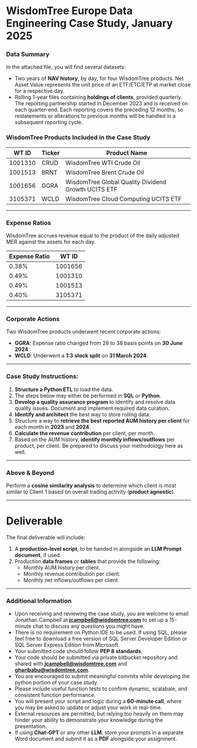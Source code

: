 # WisdomTree Europe Data Engineering Case Study, January 2025

### **Data Summary**

In the attached file, you will find several datasets:  
- Two years of **NAV history**, by day, for four WisdomTree products. Net Asset Value represents the unit price of an ETF/ETC/ETP at market close for a respective day.   
- Rolling 1-year files containing **holdings of clients**, provided quarterly. The reporting partnership started in December 2023 and is received on each quarter-end. Each reporting covers the preceding 12 months, so restatements or alterations to previous months will be handled in a subsequent reporting cycle.  

### **WisdomTree Products Included in the Case Study**

| WT ID   | Ticker | Product Name                                            |
|---------|--------|---------------------------------------------------------|
| 1001310 | CRUD   | WisdomTree WTI Crude Oil                                |
| 1001513 | BRNT   | WisdomTree Brent Crude Oil                              |
| 1001656 | GGRA   | WisdomTree Global Quality Dividend Growth UCITS ETF     |
| 3105371 | WCLD   | WisdomTree Cloud Computing UCITS ETF                    |

---

### **Expense Ratios**

WisdomTree accrues revenue equal to the product of the daily adjusted MER against the assets for each day.  

| Expense Ratio | WT ID   |
|---------------|---------|
| 0.38%         | 1001656 |
| 0.49%         | 1001310 |
| 0.49%         | 1001513 |
| 0.40%         | 3105371 |

---

### **Corporate Actions**

Two WisdomTree products underwent recent corporate actions:  
- **GGRA**: Expense ratio changed from 28 to 38 basis points on **30 June 2024**.  
- **WCLD**: Underwent a **1:3 stock split** on **31 March 2024**.  

---

### **Case Study Instructions:**
1. **Structure a Python ETL** to load the data.  
2. The steps below may either be performed in **SQL** or **Python**.
3. **Develop a quality assurance program** to identify and resolve data quality issues. Document and implement required data curation.  
4. **Identify and architect** the best way to store rolling data.  
5. Structure a way to **retrieve the best reported AUM history per client** for each month in **2023** and **2024**.  
6. **Calculate the revenue contribution** per client, per month.  
7. Based on the AUM history, **identify monthly inflows/outflows** per product, per client. Be prepared to discuss your methodology here as well. 

---

### **Above & Beyond**

Perform a **cosine similarity analysis** to determine which client is most similar to Client 1 based on overall trading activity (**product agnostic**).

---

# **Deliverable**

The final deliverable will include:  

1. A **production-level script**, to be handed in alongside an **LLM Prompt document**, if used.  
2. Production **data frames** or **tables** that provide the following:  
   - Monthly AUM history per client.  
   - Monthly revenue contribution per client.  
   - Monthly net inflows/outflows per client.  

---

### **Additional Information**
- Upon receiving and reviewing the case study, you are welcome to email Jonathan Campbell at **jcampbell@wisdomtree.com** to set up a 15-minute chat to discuss any questions you might have. 
- There is no requirement on Python IDE to be used. If using SQL, please feel free to download a free version of SQL Server Developer Edition or SQL Server Express Edition from Microsoft.
- Your submitted code should follow **PEP 8 standards**.
- Your code should be submitted via private bitbucket repository and shared with **jcampbell@wisdomtree.com** and **gharibabu@wisdomtree.com**.
- You are encouraged to submit meaningful commits while developing the python portion of your case study. 
- Please include useful function tests to confirm dynamic, scalabale, and consistent function performance. 
- You will present your script and logic during a **60-minute call**, where you may be asked to update or adjust your work in real-time.  
- External resources are permitted, but relying too heavily on them may hinder your ability to demonstrate your knowledge during the presentation.  
- If using **Chat-GPT** or any other **LLM**, store your prompts in a separate Word document and submit it as a **PDF** alongside your assignment.

